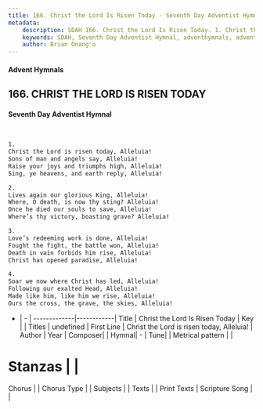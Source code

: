 ```yaml
---
title: 166. Christ the Lord Is Risen Today - Seventh Day Adventist Hymnal
metadata:
    description: SDAH 166. Christ the Lord Is Risen Today. 1. Christ the Lord is risen today, Alleluia! Sons of man and angels say, Alleluia! Raise your joys and triumphs high, Alleluia! Sing, ye heavens, and earth reply, Alleluia!
    keywords: SDAH, Seventh Day Adventist Hymnal, adventhymnals, advent hymnals, Christ the Lord Is Risen Today, Christ the Lord is risen today, Alleluia! 
    author: Brian Onang'o
---
```


#### Advent Hymnals
## 166. CHRIST THE LORD IS RISEN TODAY
#### Seventh Day Adventist Hymnal

```txt


1.
Christ the Lord is risen today, Alleluia!
Sons of man and angels say, Alleluia!
Raise your joys and triumphs high, Alleluia!
Sing, ye heavens, and earth reply, Alleluia!

2.
Lives again our glorious King, Alleluia!
Where, O death, is now thy sting? Alleluia!
Once he died our souls to save, Alleluia!
Where’s thy victory, boasting grave? Alleluia!

3.
Love’s redeeming work is done, Alleluia!
Fought the fight, the battle won, Alleluia!
Death in vain forbids him rise, Alleluia!
Christ has opened paradise, Alleluia!

4.
Soar we now where Christ has led, Alleluia!
Following our exalted Head, Alleluia!
Made like him, like him we rise, Alleluia!
Ours the cross, the grave, the skies, Alleluia!


```

- |   -  |
-------------|------------|
Title | Christ the Lord Is Risen Today |
Key |  |
Titles | undefined |
First Line | Christ the Lord is risen today, Alleluia! |
Author | 
Year | 
Composer|  |
Hymnal|  - |
Tune|  |
Metrical pattern | |
# Stanzas |  |
Chorus |  |
Chorus Type |  |
Subjects |  |
Texts |  |
Print Texts | 
Scripture Song |  |
  

